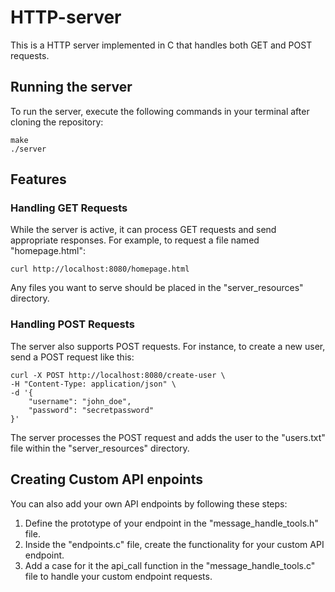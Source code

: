 # HTTP-server

This is a HTTP server implemented in C that handles both GET and POST requests.

## Running the server

To run the server, execute the following commands in your terminal after cloning the repository:

```
make
./server
```

## Features
### Handling GET Requests

While the server is active, it can process GET requests and send appropriate responses. For example, to request a file named "homepage.html":

```
curl http://localhost:8080/homepage.html
```

Any files you want to serve should be placed in the "server_resources" directory.

### Handling POST Requests

The server also supports POST requests. For instance, to create a new user, send a POST request like this:

```
curl -X POST http://localhost:8080/create-user \
-H "Content-Type: application/json" \
-d '{
    "username": "john_doe",
    "password": "secretpassword"
}'
```

The server processes the POST request and adds the user to the "users.txt" file within the "server_resources" directory.

## Creating Custom API enpoints

You can also add your own API endpoints by following these steps:

1. Define the prototype of your endpoint in the "message_handle_tools.h" file.
2. Inside the "endpoints.c" file, create the functionality for your custom API endpoint.
3. Add a case for it the api_call function in the "message_handle_tools.c" file to handle your custom endpoint requests.

